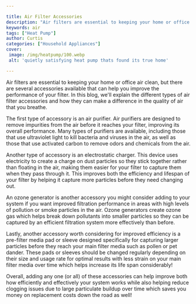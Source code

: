 ```yaml
---

title: Air Filter Accessories
description: "Air filters are essential to keeping your home or office air clean, but there are several accessories available that can help you ...lets find out"
keywords: air
tags: ["Heat Pump"]
author: Curtis
categories: ["Household Appliances"]
cover: 
 image: /img/heatpump/100.webp
 alt: 'quietly satisfying heat pump thats found its true home'

---
```


Air filters are essential to keeping your home or office air clean, but there are several accessories available that can help you improve the performance of your filter. In this blog, we'll explain the different types of air filter accessories and how they can make a difference in the quality of air that you breathe.

The first type of accessory is an air purifier. Air purifiers are designed to remove impurities from the air before it reaches your filter, improving its overall performance. Many types of purifiers are available, including those that use ultraviolet light to kill bacteria and viruses in the air, as well as those that use activated carbon to remove odors and chemicals from the air.

Another type of accessory is an electrostatic charger. This device uses electricity to create a charge on dust particles so they stick together rather than floating in the air, making them easier for your filter to capture them when they pass through it. This improves both the efficiency and lifespan of your filter by helping it capture more particles before they need changing out.
 
An ozone generator is another accessory you might consider adding to your system if you want improved filtration performance in areas with high levels of pollution or smoke particles in the air. Ozone generators create ozone gas which helps break down pollutants into smaller particles so they can be captured by an efficient filtration system more effectively than before. 
 
Lastly, another accessory worth considering for improved efficiency is a pre-filter media pad or sleeve designed specifically for capturing larger particles before they reach your main filter media such as pollen or pet dander. These pads or sleeves should be changed regularly depending on their size and usage rate for optimal results with less strain on your main filter media over time which helps increase its life span considerably! 

Overall, adding any one (or all) of these accessories can help improve both how efficiently and effectively your system works while also helping reduce clogging issues due to large particulate buildup over time which saves you money on replacement costs down the road as well!
